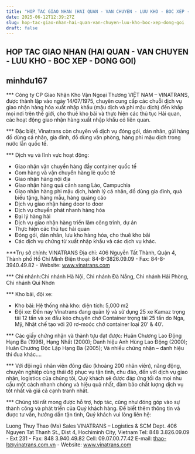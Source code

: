 ```yaml
---
title: "HOP TAC GIAO NHAN (HAI QUAN - VAN CHUYEN - LUU KHO - BOC XEP - DONG GOI)"
date: 2025-06-12T12:39:27Z
slug: hop-tac-giao-nhan-hai-quan-van-chuyen-luu-kho-boc-xep-dong-goi
draft: false
---
```


## HOP TAC GIAO NHAN (HAI QUAN - VAN CHUYEN - LUU KHO - BOC XEP - DONG GOI)

## minhdu167

*** Công ty CP Giao Nhận Kho Vận Ngoại Thương VIỆT NAM – VINATRANS,  được thành lập vào ngày 14/07/1975, chuyên cung cấp các chuỗi dịch vụ giao nhận hàng hóa xuất nhập khẩu (mậu dịch và phi mậu dịch) đến khắp mọi nơi trên thế giới, cho thuê kho bãi và thực hiện các thủ tục Hải quan, các hoạt động giao nhận hàng xuất nhập khẩu có liên quan. 
 
 
*** Đặc biệt, Vinatrans còn chuyên về dịch vụ đóng gói, dán nhãn, gửi hàng đồ dùng cá nhân, gia đình, đồ dùng văn phòng, hàng phi mậu dịch trong nước lẫn quốc tế.
 
*** Dịch vụ và lĩnh vực hoạt động:
- Giao nhận vận chuyển hàng đầy container quốc tế
- Gom hàng và vận chuyển hàng lẻ quốc tế
- Giao nhận hàng nội địa
- Giao nhận hàng quá cảnh sang Lào, Campuchia
- Giao nhận hàng phi mậu dịch, hành lý cá nhân, đồ dùng gia đình, quà biếu tặng, hàng mẫu, hàng quảng cáo
- Dịch vụ giao nhận hàng door to door
- Dịch vụ chuyển phát nhanh hàng hóa
- Đại lý hàng hải
- Dịch vụ giao nhận hàng triển lãm công trình, dự án
- Thực hiện các thủ tục hải quan
- Đóng gói, dán nhãn, lưu kho hàng hóa, cho thuê kho bãi
- Các dịch vụ chứng từ xuất nhập khẩu và các dịch vụ khác.
 
***Trụ sở chính: VINATRANS
Địa chỉ: 406 Nguyễn Tất Thành, Quận 4, Thành phố Hồ Chí Minh
Điện thoại: 84-8-3826.09.09 - Fax: 84-8-3940.49.82 - Website: www.vinatrans.com
 
*** Chi nhánh:Chi nhánh Hà Nội, Chi nhánh Đà Nẵng, Chi nhánh Hải Phòng, Chi nhánh Qui Nhơn 
 
*** Kho bãi, đội xe:
+ Kho bãi:  Hệ thống nhà kho: diện tích: 5,000 m2
+ Đội xe:   Đến nay Vinatrans đang quản lý và sử dụng 25 xe Kamaz trọng tải 12 tấn và xe đầu kéo chuyên chở Container trọng tải 25 tấn do Nga, Mỹ, Nhật chế tạo với 20 rơ-moóc chở container loại 20’ & 40’.
 
*** Các giấy chứng nhận và thành tựu đạt được: Huân Chương Lao Động Hạng Ba (1996), Hạng Nhất (2000); Danh hiệu Anh Hùng Lao Động (2000); Huân Chương Độc Lập Hạng Ba (2005); Và nhiều chứng nhận – danh hiệu thi đua khác….
 
*** Với đội ngũ nhân viên đông đảo (khoảng 200 nhân viên), năng động, chuyên nghiệp cùng thái độ phục vụ tận tình, chu đáo, đến với dịch vụ giao nhận, logistics của chúng tôi, Quý khách sẽ được đáp ứng tối đa mọi nhu cầu một cách nhanh chóng và hiệu quả nhất, đảm bảo chất lượng dịch vụ tốt nhất và giá cả cạnh tranh nhất.
 
*** Chúng tôi rất mong được hỗ trợ, hợp tác, cũng như đóng góp vào sự thành công và phát triển của Quý khách hàng. Để biết thêm thông tin và được tư vấn, hướng dẫn tận tình, Quý khách vui lòng liên hệ:
 
Luong Thuy Thao (Ms)
Sales
VINATRANS – Logistics & SCM Dept.
406 Nguyen Tat Thanh St., Dist 4, Hochiminh City, Vietnam
Tel: 848 3.826.09.09 - Ext 231 - Fax: 848 3.940.49.82
Cell: 09.07.00.77.42
E-mail: thao-lt@vinatrans.com.vn - Website: www.vinatrans.com